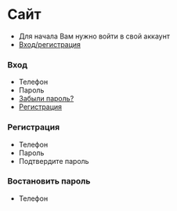# Сайт

- Для начала Вам нужно войти в свой аккаунт
- [Вход/регистрация](https://github.com/usmonitcompany/sso/edit/main/README.md#вход)
  
### Вход

- Телефон 
- Пароль
- [Забыли пароль?](https://github.com/usmonitcompany/sso/edit/main/README.md#востановить-пароль)
- [Регистрация](https://github.com/usmonitcompany/sso/edit/main/README.md#регистрация)

### Регистрация

- Телефон
- Пароль
- Подтвердите пароль

### Востановить пароль

- Телефон
